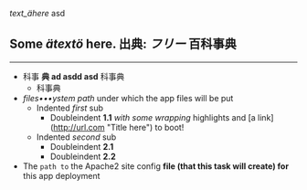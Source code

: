 
_text_ähere_ asd

## Some _ätextö_ here. 出典: *フリー* 百科事典
---------------------------------

* 科事 __典 ad
  asdd asd__ 科事典
    * 科事典
* _files•••ystem path_ under which the app files will be put
    * Indented _first_ sub
        * Doubleindent **1.1** _with
          some wrapping_ highlights and [a link]
          (http://url.com "Title here") to boot!
    * Indented _second_ sub
        * Doubleindent **2.1**
        * Doubleindent **2.2**
* The `path to` the Apache2 site config **file (that this
  task will create) for** this app deployment

